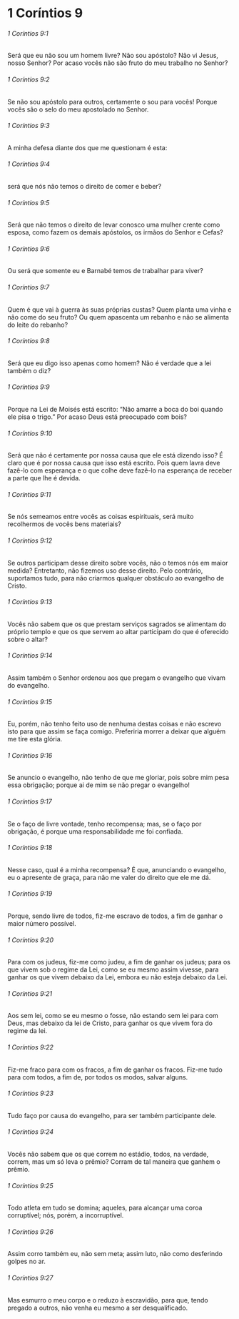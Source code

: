 # 1 Coríntios 9

###### 1 Coríntios 9:1

Será que eu não sou um homem livre? Não sou apóstolo? Não vi Jesus, nosso Senhor? Por acaso vocês não são fruto do meu trabalho no Senhor?

###### 1 Coríntios 9:2

Se não sou apóstolo para outros, certamente o sou para vocês! Porque vocês são o selo do meu apostolado no Senhor.

###### 1 Coríntios 9:3

A minha defesa diante dos que me questionam é esta:

###### 1 Coríntios 9:4

será que nós não temos o direito de comer e beber?

###### 1 Coríntios 9:5

Será que não temos o direito de levar conosco uma mulher crente como esposa, como fazem os demais apóstolos, os irmãos do Senhor e Cefas?

###### 1 Coríntios 9:6

Ou será que somente eu e Barnabé temos de trabalhar para viver?

###### 1 Coríntios 9:7

Quem é que vai à guerra às suas próprias custas? Quem planta uma vinha e não come do seu fruto? Ou quem apascenta um rebanho e não se alimenta do leite do rebanho?

###### 1 Coríntios 9:8

Será que eu digo isso apenas como homem? Não é verdade que a lei também o diz?

###### 1 Coríntios 9:9

Porque na Lei de Moisés está escrito: “Não amarre a boca do boi quando ele pisa o trigo.” Por acaso Deus está preocupado com bois?

###### 1 Coríntios 9:10

Será que não é certamente por nossa causa que ele está dizendo isso? É claro que é por nossa causa que isso está escrito. Pois quem lavra deve fazê-lo com esperança e o que colhe deve fazê-lo na esperança de receber a parte que lhe é devida.

###### 1 Coríntios 9:11

Se nós semeamos entre vocês as coisas espirituais, será muito recolhermos de vocês bens materiais?

###### 1 Coríntios 9:12

Se outros participam desse direito sobre vocês, não o temos nós em maior medida? Entretanto, não fizemos uso desse direito. Pelo contrário, suportamos tudo, para não criarmos qualquer obstáculo ao evangelho de Cristo.

###### 1 Coríntios 9:13

Vocês não sabem que os que prestam serviços sagrados se alimentam do próprio templo e que os que servem ao altar participam do que é oferecido sobre o altar?

###### 1 Coríntios 9:14

Assim também o Senhor ordenou aos que pregam o evangelho que vivam do evangelho.

###### 1 Coríntios 9:15

Eu, porém, não tenho feito uso de nenhuma destas coisas e não escrevo isto para que assim se faça comigo. Preferiria morrer a deixar que alguém me tire esta glória.

###### 1 Coríntios 9:16

Se anuncio o evangelho, não tenho de que me gloriar, pois sobre mim pesa essa obrigação; porque ai de mim se não pregar o evangelho!

###### 1 Coríntios 9:17

Se o faço de livre vontade, tenho recompensa; mas, se o faço por obrigação, é porque uma responsabilidade me foi confiada.

###### 1 Coríntios 9:18

Nesse caso, qual é a minha recompensa? É que, anunciando o evangelho, eu o apresente de graça, para não me valer do direito que ele me dá.

###### 1 Coríntios 9:19

Porque, sendo livre de todos, fiz-me escravo de todos, a fim de ganhar o maior número possível.

###### 1 Coríntios 9:20

Para com os judeus, fiz-me como judeu, a fim de ganhar os judeus; para os que vivem sob o regime da Lei, como se eu mesmo assim vivesse, para ganhar os que vivem debaixo da Lei, embora eu não esteja debaixo da Lei.

###### 1 Coríntios 9:21

Aos sem lei, como se eu mesmo o fosse, não estando sem lei para com Deus, mas debaixo da lei de Cristo, para ganhar os que vivem fora do regime da lei.

###### 1 Coríntios 9:22

Fiz-me fraco para com os fracos, a fim de ganhar os fracos. Fiz-me tudo para com todos, a fim de, por todos os modos, salvar alguns.

###### 1 Coríntios 9:23

Tudo faço por causa do evangelho, para ser também participante dele.

###### 1 Coríntios 9:24

Vocês não sabem que os que correm no estádio, todos, na verdade, correm, mas um só leva o prêmio? Corram de tal maneira que ganhem o prêmio.

###### 1 Coríntios 9:25

Todo atleta em tudo se domina; aqueles, para alcançar uma coroa corruptível; nós, porém, a incorruptível.

###### 1 Coríntios 9:26

Assim corro também eu, não sem meta; assim luto, não como desferindo golpes no ar.

###### 1 Coríntios 9:27

Mas esmurro o meu corpo e o reduzo à escravidão, para que, tendo pregado a outros, não venha eu mesmo a ser desqualificado.

